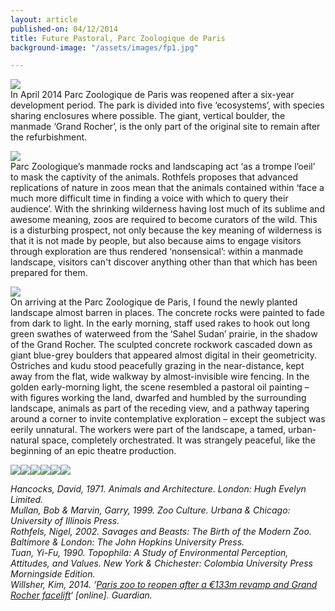 ```yaml
---
layout: article
published-on: 04/12/2014
title: Future Pastoral, Parc Zoologique de Paris
background-image: "/assets/images/fp1.jpg"

---
```

![](/assets/images/fp4.jpg)  
In April 2014 Parc Zoologique de Paris was reopened after a six-year development period. The park is divided into five ‘ecosystems’, with species sharing enclosures where possible. The giant, vertical boulder, the manmade ‘Grand Rocher’, is the only part of the original site to remain after the refurbishment.

![](/assets/images/fp9.jpg)  
Parc Zoologique’s manmade rocks and landscaping act ‘as a trompe l’oeil’ to mask the captivity of the animals. Rothfels proposes that advanced replications of nature in zoos mean that the animals contained within ‘face a much more difficult time in finding a voice with which to query their audience’. With the shrinking wilderness having lost much of its sublime and awesome meaning, zoos are required to become curators of the wild. This is a disturbing prospect, not only because the key meaning of wilderness is that it is not made by people, but also because aims to engage visitors through exploration are thus rendered ‘nonsensical’: within a manmade landscape, visitors can't discover anything other than that which has been prepared for them.

![](/assets/images/fp3.jpg)  
On arriving at the Parc Zoologique de Paris, I found the newly planted landscape almost barren in places. The concrete rocks were painted to fade from dark to light. In the early morning, staff used rakes to hook out long green swathes of waterweed from the ‘Sahel Sudan’ prairie, in the shadow of the Grand Rocher. The sculpted concrete rockwork cascaded down as giant blue-grey boulders that appeared almost digital in their geometricity. Ostriches and kudu stood peacefully grazing in the near-distance, kept away from the flat, wide walkway by almost-invisible wire fencing. In the golden early-morning light, the scene resembled a pastoral oil painting – with figures working the land, dwarfed and humbled by the surrounding landscape, animals as part of the receding view, and a pathway tapering around a corner to invite contemplative exploration – except the subject was eerily unnatural. The workers were part of the landscape, a tamed, urban-natural space, completely orchestrated. It was strangely peaceful, like the beginning of an epic theatre production.

![](/assets/images/fp7.jpg)![](/assets/images/fp1.jpg)![](/assets/images/fp5.jpg)![](/assets/images/fp8.jpg)![](/assets/images/fp2.jpg)![](/assets/images/fp6.jpg)

_Hancocks, David, 1971. Animals and Architecture. London: Hugh Evelyn Limited._  
_Mullan, Bob & Marvin, Garry, 1999. Zoo Culture. Urbana & Chicago: University of Illinois Press._  
_Rothfels, Nigel, 2002. Savages and Beasts: The Birth of the Modern Zoo. Baltimore & London: The John Hopkins University Press._  
_Tuan, Yi-Fu, 1990. Topophila: A Study of Environmental Perception, Attitudes, and Values. New York & Chichester: Colombia University Press Morningside Edition._  
_Willsher, Kim, 2014. ‘_[_Paris zoo to reopen after a €133m revamp and Grand Rocher facelift_](http://www.theguardian.com/world/2014/apr/09/paris-zoo-reopen-revamp-grand-rocher-parc-zoologique)_‘ \[online\]. Guardian._